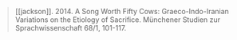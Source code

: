 > [[jackson]]. 2014. A Song Worth Fifty Cows: Graeco-Indo-Iranian Variations on the Etiology of Sacrifice. Münchener Studien zur Sprachwissenschaft 68/1, 101-117.